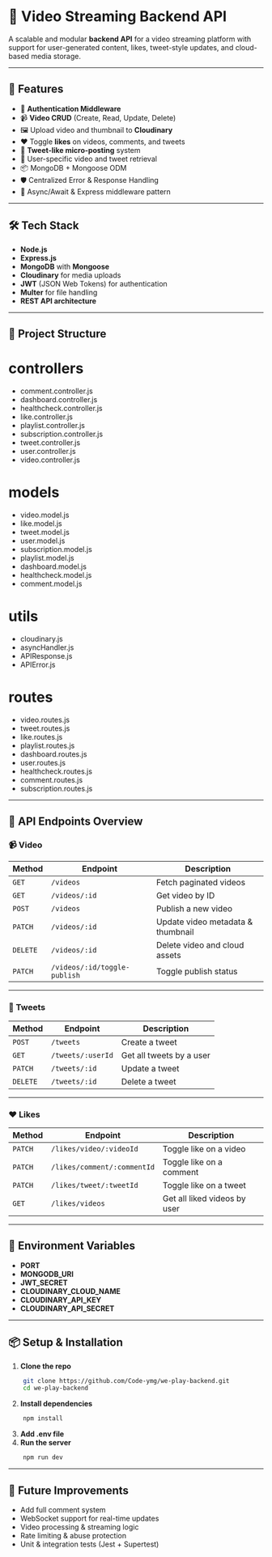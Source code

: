 # 🎥 Video Streaming Backend API

A scalable and modular **backend API** for a video streaming platform with support for user-generated content, likes, tweet-style updates, and cloud-based media storage.

---

## 🚀 Features

- 🔐 **Authentication Middleware**
- 📹 **Video CRUD** (Create, Read, Update, Delete)
- 🖼️ Upload video and thumbnail to **Cloudinary**
- ❤️ Toggle **likes** on videos, comments, and tweets
- 📝 **Tweet-like micro-posting** system
- 👤 User-specific video and tweet retrieval
- 📦 MongoDB + Mongoose ODM
- 🛡️ Centralized Error & Response Handling
- 🔄 Async/Await & Express middleware pattern

---

## 🛠️ Tech Stack

- **Node.js**
- **Express.js**
- **MongoDB** with **Mongoose**
- **Cloudinary** for media uploads
- **JWT** (JSON Web Tokens) for authentication
- **Multer** for file handling
- **REST API architecture**

---

## 📁 Project Structure
 # controllers
 - comment.controller.js 
 - dashboard.controller.js 
 - healthcheck.controller.js 
 - like.controller.js 
 - playlist.controller.js 
 - subscription.controller.js 
 - tweet.controller.js 
 - user.controller.js 
 - video.controller.js
 
 # models 
  - video.model.js 
  - like.model.js 
  - tweet.model.js 
  - user.model.js
  - subscription.model.js
  - playlist.model.js
  - dashboard.model.js
  - healthcheck.model.js
  - comment.model.js 
 # utils 
  - cloudinary.js 
  - asyncHandler.js 
  - APIResponse.js 
  - APIError.js 
 # routes 
  - video.routes.js 
  - tweet.routes.js 
  - like.routes.js
  - playlist.routes.js
  - dashboard.routes.js
  - user.routes.js
  - healthcheck.routes.js
  - comment.routes.js
  - subscription.routes.js

---

## 🧪 API Endpoints Overview

### 📹 Video
| Method | Endpoint | Description |
|--------|----------|-------------|
| `GET` | `/videos` | Fetch paginated videos |
| `GET` | `/videos/:id` | Get video by ID |
| `POST` | `/videos` | Publish a new video |
| `PATCH` | `/videos/:id` | Update video metadata & thumbnail |
| `DELETE` | `/videos/:id` | Delete video and cloud assets |
| `PATCH` | `/videos/:id/toggle-publish` | Toggle publish status |

---

### 💬 Tweets
| Method | Endpoint | Description |
|--------|----------|-------------|
| `POST` | `/tweets` | Create a tweet |
| `GET` | `/tweets/:userId` | Get all tweets by a user |
| `PATCH` | `/tweets/:id` | Update a tweet |
| `DELETE` | `/tweets/:id` | Delete a tweet |

---

### ❤️ Likes
| Method | Endpoint | Description |
|--------|----------|-------------|
| `PATCH` | `/likes/video/:videoId` | Toggle like on a video |
| `PATCH` | `/likes/comment/:commentId` | Toggle like on a comment |
| `PATCH` | `/likes/tweet/:tweetId` | Toggle like on a tweet |
| `GET` | `/likes/videos` | Get all liked videos by user |

---

## 🧳 Environment Variables

- **PORT** 
- **MONGODB_URI**
- **JWT_SECRET**
- **CLOUDINARY_CLOUD_NAME**
- **CLOUDINARY_API_KEY**
- **CLOUDINARY_API_SECRET**

---

## 📦 Setup & Installation

1. **Clone the repo**
```bash
    git clone https://github.com/Code-ymg/we-play-backend.git
    cd we-play-backend
```
2. **Install dependencies**
```bash
    npm install
```
3. **Add .env file**
4. **Run the server**

```bash 
    npm run dev 
```    
---

## 📌 Future Improvements

 - Add full comment system
 - WebSocket support for real-time updates
 - Video processing & streaming logic
 - Rate limiting & abuse protection
 - Unit & integration tests (Jest + Supertest)


